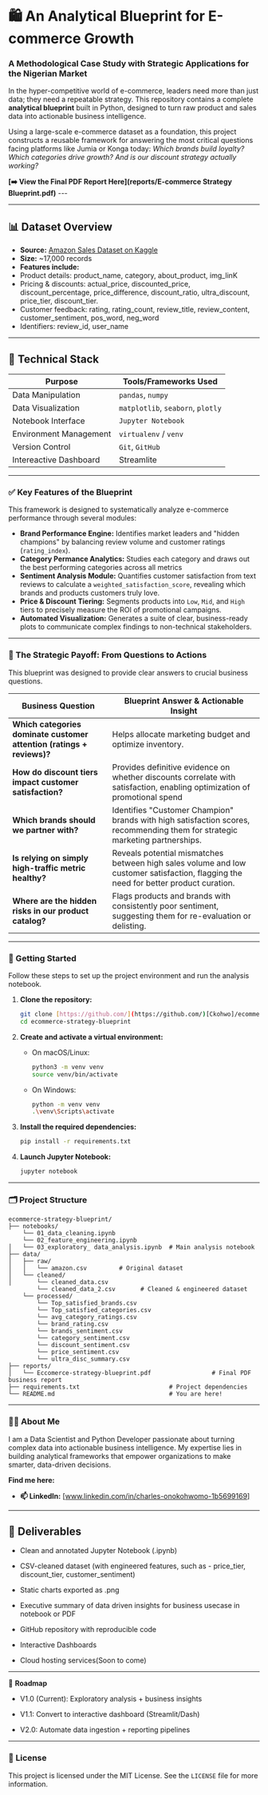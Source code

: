 # 🛍️ An Analytical Blueprint for E-commerce Growth

### A Methodological Case Study with Strategic Applications for the Nigerian Market

In the hyper-competitive world of e-commerce, leaders need more than just data; they need a repeatable strategy. This repository contains a complete **analytical blueprint** built in Python, designed to turn raw product and sales data into actionable business intelligence.

Using a large-scale e-commerce dataset as a foundation, this project constructs a reusable framework for answering the most critical questions facing platforms like Jumia or Konga today: *Which brands build loyalty? Which categories drive growth? And is our discount strategy actually working?*

**[➡️ View the Final PDF Report Here](reports/E-commerce Strategy Blueprint.pdf)** ---

---
 
## 📊 Dataset Overview

- **Source:** [Amazon Sales Dataset on Kaggle](https://www.kaggle.com/datasets/karkavelrajaj/amazon-sales-dataset)
- **Size:** ~17,000 records
- **Features include:** 
- Product details: product_name, category, about_product, img_linK
- Pricing & discounts: actual_price, discounted_price, discount_percentage, price_difference, discount_ratio, ultra_discount, price_tier, discount_tier.
- Customer feedback: rating, rating_count, review_title, review_content, customer_sentiment, pos_word, neg_word
- Identifiers: review_id, user_name
---

## 🧰 Technical Stack

| Purpose              | Tools/Frameworks Used             |
|----------------------|-----------------------------------|
| Data Manipulation    | `pandas`, `numpy`                 |
| Data Visualization   | `matplotlib`, `seaborn`, `plotly`|
| Notebook Interface   | `Jupyter Notebook`                |
| Environment Management | `virtualenv` / `venv`             |
| Version Control      | `Git`, `GitHub`                   |
| Intereactive Dashboard |  Streamlite                     |
---

### ✅ Key Features of the Blueprint

This framework is designed to systematically analyze e-commerce performance through several modules:

* **Brand Performance Engine:** Identifies market leaders and "hidden champions" by balancing review volume and customer ratings (`rating_index`).
* **Category Permance Analytics:** Studies each category and draws out the best performing categories across all metrics 
* **Sentiment Analysis Module:** Quantifies customer satisfaction from text reviews to calculate a `weighted_satisfaction_score`, revealing which brands and products customers truly love.
* **Price & Discount Tiering:** Segments products into `Low`, `Mid`, and `High` tiers to precisely measure the ROI of promotional campaigns.
* **Automated Visualization:** Generates a suite of clear, business-ready plots to communicate complex findings to non-technical stakeholders.

---
 
### 🧠 The Strategic Payoff: From Questions to Actions

This blueprint was designed to provide clear answers to crucial business questions.

| Business Question                        |           Blueprint Answer & Actionable Insight     |
|------------------------------------------|-----------------------------------------------------|
| **Which categories dominate customer attention (ratings + reviews)?**     | Helps allocate marketing budget and optimize inventory.   |
| **How do discount tiers impact customer satisfaction?** | Provides definitive evidence on whether discounts correlate with satisfaction, enabling optimization of promotional spend |  
| **Which brands should we partner with?** | Identifies "Customer Champion" brands with high satisfaction scores, recommending them for strategic marketing partnerships.         |
| **Is relying on simply high-traffic metric healthy?** | Reveals potential mismatches between high sales volume and low customer satisfaction, flagging the need for better product curation. | 
| **Where are the hidden risks in our product catalog?** | Flags products and brands with consistently poor sentiment, suggesting them for re-evaluation or delisting.|
 
---  
 
### 🚀 Getting Started

Follow these steps to set up the project environment and run the analysis notebook.

1.  **Clone the repository:**
    ```sh
    git clone [https://github.com/](https://github.com/)[Ckohwo]/ecommerce-strategy-blueprint.git
    cd ecommerce-strategy-blueprint
    ```

2.  **Create and activate a virtual environment:**
    * On macOS/Linux:
        ```sh
        python3 -m venv venv
        source venv/bin/activate
        ```
    * On Windows:
        ```sh
        python -m venv venv
        .\venv\Scripts\activate
        ```

3.  **Install the required dependencies:**
    ```sh
    pip install -r requirements.txt
    ```

4.  **Launch Jupyter Notebook:**
    ```sh
    jupyter notebook
    ```

---

### 🗂️ Project Structure
    ecommerce-strategy-blueprint/
    ├── notebooks/
        └── 01_data_cleaning.ipynb
        └── 02_feature_engineering.ipynb
    │   └── 03_exploratory_ data_analysis.ipynb  # Main analysis notebook
    ├── data/
    │   ├── raw/
    │   │   └── amazon.csv         # Original dataset
    │   └── cleaned/
    │       └── cleaned_data.csv
            └── cleaned_data_2.csv       # Cleaned & engineered dataset
        └── processed/
            └── Top_satisfied_brands.csv
            └── Top_satisfied_categories.csv
            └── avg_category_ratings.csv
            └── brand_rating.csv
            └── brands_sentiment.csv
            └── category_sentiment.csv
            └── discount_sentiment.csv
            └── price_sentiment.csv
            └── ultra_disc_summary.csv
    ├── reports/
    │   └── Eccomerce-strategy-blueprint.pdf                 # Final PDF business report
    ├── requirements.txt                         # Project dependencies
    └── README.md                                # You are here!

---

### 🧑‍💼 About Me

I am a Data Scientist and Python Developer passionate about turning complex data into actionable business intelligence. My expertise lies in building analytical frameworks that empower organizations to make smarter, data-driven decisions.


**Find me here:**
* **📫 LinkedIn:** [www.linkedin.com/in/charles-onokohwomo-1b5699169]

---
## 🧾 Deliverables
- Clean and annotated Jupyter Notebook (.ipynb)

- CSV-cleaned dataset (with engineered features, such as - price_tier, discount_tier, customer_sentiment)

- Static charts exported as .png
 
- Executive summary of data driven insights for business usecase in notebook or PDF

- GitHub repository with reproducible code

- Interactive Dashboards

- Cloud hosting services(Soon to come) 

  
---

 
🚀 **Roadmap**

- V1.0 (Current): Exploratory analysis + business insights

- V1.1: Convert to interactive dashboard (Streamlit/Dash)

- V2.0: Automate data ingestion + reporting pipelines

---

### 📜 License

This project is licensed under the MIT License. See the `LICENSE` file for more information.
